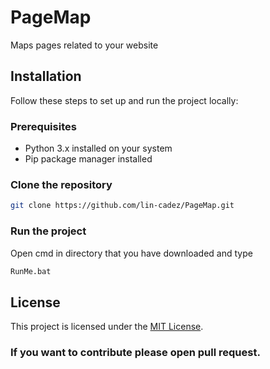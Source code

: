 # PageMap

Maps pages related to your website

## Installation

Follow these steps to set up and run the project locally:

### Prerequisites

- Python 3.x installed on your system
- Pip package manager installed

### Clone the repository

```bash
git clone https://github.com/lin-cadez/PageMap.git
```
### Run the project
Open cmd in directory that you have downloaded and type

```bash
RunMe.bat
```

## License

This project is licensed under the [MIT License](LICENSE).

### If you want to contribute please open pull request.
